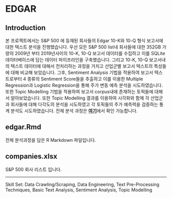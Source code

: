 # EDGAR

## Introduction

본 프로젝트에서는 S&P 500 에 등재된 회사들의 Edgar 10-K와 10-Q 형식 보고서에대한 텍스트 분석을 진행했습니다. 우선 모든 S&P 500 list내 회사들에 대한 352GB 가량의 2009년 부터 2019년사이의 10-K, 10-Q 보고서 데이터를 수집하고 이를 SQLite 데이터베이스에 담는 데이터 파이프라인을 구축했습니다. 그리고 10-K, 10-Q 보고서내의 텍스트 데이터에 대해서 전처리하는 과정을 거치고 산업군별 보고서 텍스트의 특성들에 대해 비교해 보았습니다. 그후, Sentiment Analysis 기법을 적용하여 보고서 텍스트로부터 4 종류의 Sentiment Score들을 추출하고 이를 이용한 Multiple Regression과 Logistic Regression을 통해 주가 변동 예측 분석을 시도하였습니다. 또한 Topic Modelling 기법을 적용하여 보고서 corpus내에 존재하는 토픽들에 대해서 알아보았습니다. 또한 Topic Modelling 결과를 이용하여 시각화와 함께 각 산업군과 회사들에 대해 다각도의 분석을 시도하였고 각 토픽들의 주가 예측력을 검증하는 통계 분석도 시도하였습니다. 전체 분석 과정은 [**여기**](https://sakjung.github.io/edgar)에서 확인 가능합니다.

## edgar.Rmd

전체 분석과정을 담은 R Markdown 파일입니다.

## companies.xlsx

 S&P 500 회사 리스트 입니다.

---------

Skill Set: Data Crawling/Scraping, Data Engineering, Text Pre-Processing Techniques, Basic Text Analysis, Sentiment Analysis, Topic Modelling
